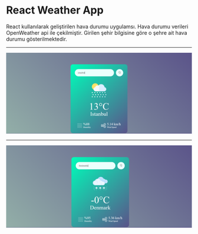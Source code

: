 # React Weather App

React kullanılarak geliştirilen hava durumu uygulamsı.
Hava durumu verileri OpenWeather api ile çekilmiştir. Girilen şehir bilgisine göre o şehre ait hava durumu gösterilmektedir.

 ---------------------------------------
 ![](./src/image//ekran1.PNG)

  ---------------------------------------
   ![](./src/image//ekran2.PNG)
   